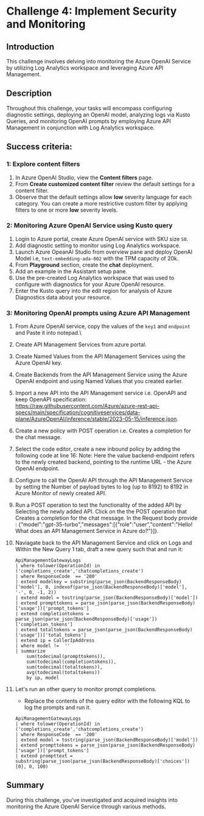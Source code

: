 # Challenge 4: Implement Security and Monitoring

## Introduction

This challenge involves delving into monitoring the Azure OpenAI Service by utilizing Log Analytics workspace and leveraging Azure API Management.

## Description

Throughout this challenge, your tasks will encompass configuring diagnostic settings, deploying an OpenAI model, analyzing logs via Kusto Queries, and monitoring OpenAI prompts by employing Azure API Management in conjunction with Log Analytics workspace.

## Success criteria:

### 1: Explore content filters

1. In Azure OpenAI Studio, view the **Content filters** page.
1. From **Create customized content filter** review the default settings for a content filter.
1. Observe that the default settings allow **low** severity language for each category. You can create a more restrictive custom filter by applying filters to one or more **low** severity levels.


### 2: Monitoring Azure OpenAI Service using Kusto query

1. Login to Azure portal, create Azure OpenAI service with SKU size `S0`.
2. Add diagnostic setting to monitor using Log Analytics workspace.
3. Launch Azure OpeanAI Studio from overview pane and deploy OpenAI Model i.e, `text-embedding-ada-002` with the TPM capacity of 20k.
4. From **Playground** section, create the **chat** deployment.
5. Add an example in the Assistant setup pane.
6. Use the pre-created Log Analytics workspace that was used to configure with diagnostics for your Azure OpenAI resource.
7. Enter the Kusto query into the edit region for analysis of Azure Diagnostics data about your resource.

### 3: Monitoring OpenAI prompts using Azure API Management

1. From Azure OpenAI service, copy the values of the  `key1` and `endpoint` and Paste it into notepad.\
2. Create API Management Services from azure portal.
3. Create Named Values from the API Management Services using the Azure OpenAI key.
4. Create Backends from the API Management Service using the Azure OpenAI endpoint and using Named Values that you created earlier.
5. Import a new API into the API Management service i.e. OpenAPI and keep OpenAPI specification: https://raw.githubusercontent.com/Azure/azure-rest-api-specs/main/specification/cognitiveservices/data-plane/AzureOpenAI/inference/stable/2023-05-15/inference.json.
6. Create a new policy with POST operation i.e. Creates a completion for the chat message.
7. Select the code editor, create a new inbound policy by adding the following code at line 16:
   <set-backend-service backend-id="backend-endpoint" />
   Note: Here the value backend-endpoint refers to the newly created backend, pointing to the runtime URL - the Azure OpenAI endpoint.
8. Configure to call the OpenAI API through the API Management Service by setting the Number of payload bytes to log (up to 8192) to 8192 in Azure Monitor of newly created API.
9. Run a POST operation to test the functionality of the added API by Selecting the newly added API. Click on the the POST operation that Creates a completion for the chat message. In the Request body provide : {"model":"gpt-35-turbo","messages":[{"role":"user","content":"Hello! What does an API Management Service in Azure do?"}]}.
10. Naviagate back to the API Management Service and click on Logs and Within the New Query 1 tab, draft a new query such that and run it:
    
    ```
    ApiManagementGatewayLogs
    | where tolower(OperationId) in ('completions_create','chatcompletions_create')
    | where ResponseCode  == '200'
    | extend modelkey = substring(parse_json(BackendResponseBody)['model'], 0, indexof(parse_json(BackendResponseBody)['model'], 
    '-', 0, -1, 2))
    | extend model = tostring(parse_json(BackendResponseBody)['model'])
    | extend prompttokens = parse_json(parse_json(BackendResponseBody)['usage'])['prompt_tokens']
    | extend completiontokens = parse_json(parse_json(BackendResponseBody)['usage'])['completion_tokens']
    | extend totaltokens = parse_json(parse_json(BackendResponseBody)['usage'])['total_tokens']
    | extend ip = CallerIpAddress
    | where model !=  ''
    | summarize
        sum(todecimal(prompttokens)),
        sum(todecimal(completiontokens)),
        sum(todecimal(totaltokens)),
        avg(todecimal(totaltokens))
        by ip, model
    ```

11. Let's run an other query to monitor prompt completions.
    - Replace the contents of the query editor with the following KQL to log the prompts and run it.
    ```
    ApiManagementGatewayLogs
    | where tolower(OperationId) in ('completions_create','chatcompletions_create')
    | where ResponseCode  == '200'
    | extend model = tostring(parse_json(BackendResponseBody)['model'])
    | extend prompttokens = parse_json(parse_json(BackendResponseBody)['usage'])['prompt_tokens']
    | extend prompttext = substring(parse_json(parse_json(BackendResponseBody)['choices'])[0], 0, 100)
    ```

## Summary

During this challenge, you've investigated and acquired insights into monitoring the Azure OpenAI Service through various methods.
